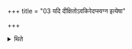 +++
title = "03 यदि दीक्षितोऽवकिरेदप्स्वग्न इत्येषा"

+++

<details><summary>थिते</summary>

3. If a consecrated (sacrificer) casts semen, having offered six full-spoon-libations (of ghee) with apsvagne...1 this (verse), (and) with tapo svagne... he should give a chosen gift at each libation.   

[^1]: TS IV.2.3.g; R̥V VIII.43.9.  

[^2]: KS XXXV.15.  
</details>

